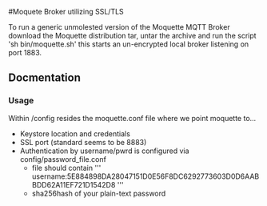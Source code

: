 #Moquete Broker utilizing SSL/TLS

To run a generic unmolested version of the Moquette MQTT Broker download the Moquette distribution tar, untar the archive and run the script 'sh bin/moquette.sh'
this starts an un-encrypted local broker listening on port 1883.


## Docmentation
### Usage
Within /config resides the moquette.conf file where we point moquette to...
* Keystore location and credentials	
* SSL port (standard seems to be 8883)
* Authentication by username/pwrd is configured via config/password_file.conf
  * file should contain 
'''
username:5E884898DA28047151D0E56F8DC6292773603D0D6AABBDD62A11EF721D1542D8
'''
  * sha256hash of your plain-text password



